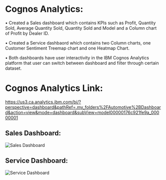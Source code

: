 # Cognos Analytics: 

•	Created a Sales dashboard which contains KPIs such as Profit, Quantity Sold, Average Quantity Sold, Quantity Sold and Model and a Column chart of Profit by Dealer ID.

•	Created a Service dashbaord which contains two Column charts, one Customer Sentiment Treemap chart and one Heatmap Chart.

•	Both dashboards have user interactivity in the IBM Cognos Analytics platform that user can switch between dashboard and filter through certain dataset.

# Cognos Analytics Link:

https://us3.ca.analytics.ibm.com/bi/?perspective=dashboard&pathRef=.my_folders%2FAutomotive%2BDashboard&action=view&mode=dashboard&subView=model00000176c921fe9a_00000001

## Sales Dashboard:

![Sales Dashboard](https://user-images.githubusercontent.com/55895245/103492724-d1166280-4dfa-11eb-9f9f-3e9cb15855eb.png)

## Service Dashboard: 

![Service Dashboard](https://user-images.githubusercontent.com/55895245/103492726-d1166280-4dfa-11eb-802b-c3631f80d6df.png)
